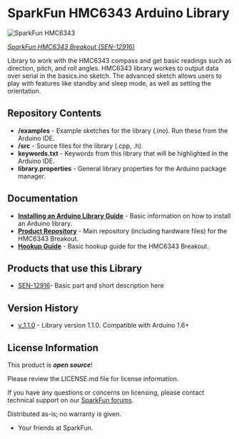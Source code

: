 SparkFun HMC6343 Arduino Library
========================================

![SparkFun HMC6343](https://cdn.sparkfun.com//assets/parts/9/8/2/8/12916-01.jpg)

[*SparkFun HMC6343 Breakout (SEN-12916)*](https://www.sparkfun.com/products/12916)

Library to work with the HMC6343 compass and get basic readings such as direction, pitch, and roll angles.
HMC6343 library workes to output data over serial in the basics.ino sketch. The advanced sketch allows users to play with features like standby and sleep mode, as well as setting the orientation.

Repository Contents
-------------------

* **/examples** - Example sketches for the library (.ino). Run these from the Arduino IDE. 
* **/src** - Source files for the library (.cpp, .h).
* **keywords.txt** - Keywords from this library that will be highlighted in the Arduino IDE. 
* **library.properties** - General library properties for the Arduino package manager. 

Documentation
--------------

* **[Installing an Arduino Library Guide](https://learn.sparkfun.com/tutorials/installing-an-arduino-library)** - Basic information on how to install an Arduino library.
* **[Product Repository](https://github.com/sparkfun/HMC6343_Breakout)** - Main repository (including hardware files) for the HMC6343 Breakout.
* **[Hookup Guide](https://learn.sparkfun.com/tutorials/hmc6343-3-axis-compass-hookup-guide)** - Basic hookup guide for the HMC6343 Breakout.

Products that use this Library 
---------------------------------

* [SEN-12916](https://www.sparkfun.com/products/12916)- Basic part and short description here

Version History
---------------

* [v_1.1.0](https://github.com/sparkfun/HMC6343_Breakout/tree/v_1.1.0) - Library version 1.1.0. Compatible with Arduino 1.6+ 

License Information
-------------------

This product is _**open source**_! 

Please review the LICENSE.md file for license information. 

If you have any questions or concerns on licensing, please contact technical support on our [SparkFun forums](https://forum.sparkfun.com/viewforum.php?f=152).

Distributed as-is; no warranty is given.

- Your friends at SparkFun.

